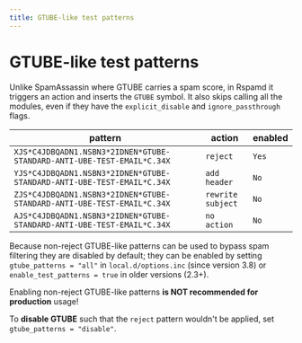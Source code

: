 ```yaml
---
title: GTUBE-like test patterns
---
```


# GTUBE-like test patterns

Unlike SpamAssassin where GTUBE carries a spam score, in Rspamd it triggers an action and inserts the `GTUBE` symbol. It also skips calling all the modules, even if they have the `explicit_disable` and `ignore_passthrough` flags.

|pattern|action|enabled|
|---|---|---|
|`XJS*C4JDBQADN1.NSBN3*2IDNEN*GTUBE-STANDARD-ANTI-UBE-TEST-EMAIL*C.34X`|`reject`|`Yes`|
|`YJS*C4JDBQADN1.NSBN3*2IDNEN*GTUBE-STANDARD-ANTI-UBE-TEST-EMAIL*C.34X`|`add header`|`No`|
|`ZJS*C4JDBQADN1.NSBN3*2IDNEN*GTUBE-STANDARD-ANTI-UBE-TEST-EMAIL*C.34X`|`rewrite subject`|`No`|
|`AJS*C4JDBQADN1.NSBN3*2IDNEN*GTUBE-STANDARD-ANTI-UBE-TEST-EMAIL*C.34X`|`no action`|`No`|

Because non-reject GTUBE-like patterns can be used to bypass spam filtering they are disabled by default; they can be enabled by setting `gtube_patterns = "all"` in `local.d/options.inc` (since version 3.8) or `enable_test_patterns = true` in older versions (2.3+).

Enabling non-reject GTUBE-like patterns **is NOT recommended for production** usage!

To **disable GTUBE** such that the `reject` pattern wouldn't be applied, set `gtube_patterns = "disable"`.

